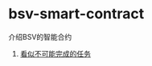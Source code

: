 # bsv-smart-contract
介绍BSV的智能合约

1. [看似不可能完成的任务](https://github.com/corper/bsv-smart-contract/blob/master/01-mission-impossible-seemingly.md)

